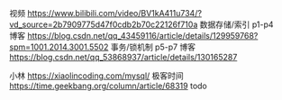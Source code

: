 视频 https://www.bilibili.com/video/BV1kA411u734/?vd_source=2b7909775d47f0cdb2b70c22126f710a
数据存储/索引 p1-p4  
博客 https://blog.csdn.net/qq_43459116/article/details/129959768?spm=1001.2014.3001.5502
事务/锁机制 p5-p7
博客 https://blog.csdn.net/qq_53868937/article/details/130165287

小林 https://xiaolincoding.com/mysql/
极客时间 https://time.geekbang.org/column/article/68319 todo
